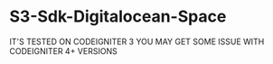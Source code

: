 # S3-Sdk-Digitalocean-Space

IT'S TESTED ON CODEIGNITER 3 YOU MAY GET SOME ISSUE WITH CODEIGNITER 4+ VERSIONS
